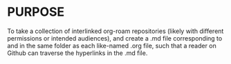 # PURPOSE

To take a collection of interlinked org-roam repositories
(likely with different permissions or intended audiences),
and create a .md file corresponding to and in the same folder as
each like-named .org file,
such that a reader on Github can traverse the hyperlinks
in the .md file.
